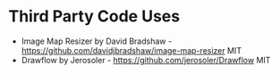 # Third Party Code Uses
- Image Map Resizer by David Bradshaw - https://github.com/davidjbradshaw/image-map-resizer MIT
- Drawflow by Jerosoler - https://github.com/jerosoler/Drawflow MIT